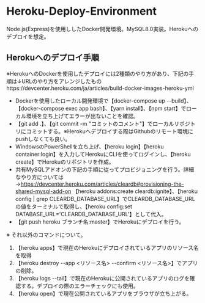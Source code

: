 # Heroku-Deploy-Environment
Node.js(Express)を使用ししたDocker開発環境。MySQL8.0実装。Herokuへのデプロイを想定。

## Herokuへのデプロイ手順
※HerokuへのDockerを使用したデプロイには2種類のやり方があり、下記の手順は↓URLのやり方をアレンジしたものhttps://devcenter.heroku.com/ja/articles/build-docker-images-heroku-yml
- Dockerを使用したローカル開発環境で【docker-compose up --build】、【docker-compose exec app bash】、【yarn install】、【npm start】でローカル環境を立ち上げてエラーが出ないことを確認。
- 【git add .】、【git commit -m "コミットのコメント"】でローカルリポジトリにコミットする。※Herokuへデプロイする際はGithubのリモート環境にpushしなくても良い。
- WindowsのPowerShellを立ち上げ、【heroku login】【heroku container:login】を入力してHerokuにCLIを使ってログインし、【heroku create】でHerokuのリポジトリを作成。
- 共有MySQLアドオンの下記の手順に従ってプロビジョニングを行う。詳細なやり方については→https://devcenter.heroku.com/articles/cleardb#provisioning-the-shared-mysql-add-on
【heroku addons:create cleardb:ignite】、【heroku config | grep CLEARDB_DATABASE_URL】でCLEARDB_DATABASE_URLの値をターミナルで取得し、【heroku config:set DATABASE_URL='CLEARDB_DATABASE_URL'】として代入。
- 【git push heroku ブランチ名:master】でHerokuにデプロイを行う。

※ それ以外のコマンドについて。
1. 【heroku apps】で現在のHerokuにデプロイされているアプリのリソース名を取得
2. 【heroku destroy --app <リソース名> --confirm <リソース名>】でアプリの削除。
3. 【heroku logs --tail】で現在のHerokuに公開されているアプリのログを確認する。デプロイの際のエラーチェックにも使用。
4. 【heroku open】で現在公開されているアプリをブラウザが立ち上がる。

